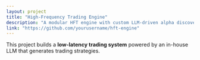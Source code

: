 ```yaml
---
layout: project
title: "High-Frequency Trading Engine"
description: "A modular HFT engine with custom LLM-driven alpha discovery."
link: "https://github.com/yourusername/hft-engine"
---
```


This project builds a **low-latency trading system** powered by an in-house LLM that generates trading strategies.